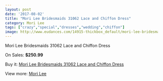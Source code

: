 ```yaml
---
layout: post
date: '2017-08-02'
title: "Mori Lee Bridesmaids 31062 Lace and Chiffon Dress"
category: Mori Lee
tags: ["crazy","special","dresses","wedding","chiffon"]
image: http://www.eudances.com/14915-thickbox_default/mori-lee-bridesmaids-31062-lace-and-chiffon-dress.jpg
---
```

Mori Lee Bridesmaids 31062 Lace and Chiffon Dress

On Sales: **$250.99**
<a href="https://www.eudances.com/en/mori-lee/4438-mori-lee-bridesmaids-31062-lace-and-chiffon-dress.html"><amp-img layout="responsive" width="600" height="600" src="//www.eudances.com/14915-thickbox_default/mori-lee-bridesmaids-31062-lace-and-chiffon-dress.jpg" alt="Mori Lee Bridesmaids 31062 Lace and Chiffon Dress 0" /></a>
<a href="https://www.eudances.com/en/mori-lee/4438-mori-lee-bridesmaids-31062-lace-and-chiffon-dress.html"><amp-img layout="responsive" width="600" height="600" src="//www.eudances.com/14919-thickbox_default/mori-lee-bridesmaids-31062-lace-and-chiffon-dress.jpg" alt="Mori Lee Bridesmaids 31062 Lace and Chiffon Dress 1" /></a>
<a href="https://www.eudances.com/en/mori-lee/4438-mori-lee-bridesmaids-31062-lace-and-chiffon-dress.html"><amp-img layout="responsive" width="600" height="600" src="//www.eudances.com/14918-thickbox_default/mori-lee-bridesmaids-31062-lace-and-chiffon-dress.jpg" alt="Mori Lee Bridesmaids 31062 Lace and Chiffon Dress 2" /></a>
<a href="https://www.eudances.com/en/mori-lee/4438-mori-lee-bridesmaids-31062-lace-and-chiffon-dress.html"><amp-img layout="responsive" width="600" height="600" src="//www.eudances.com/14917-thickbox_default/mori-lee-bridesmaids-31062-lace-and-chiffon-dress.jpg" alt="Mori Lee Bridesmaids 31062 Lace and Chiffon Dress 3" /></a>
<a href="https://www.eudances.com/en/mori-lee/4438-mori-lee-bridesmaids-31062-lace-and-chiffon-dress.html"><amp-img layout="responsive" width="600" height="600" src="//www.eudances.com/14916-thickbox_default/mori-lee-bridesmaids-31062-lace-and-chiffon-dress.jpg" alt="Mori Lee Bridesmaids 31062 Lace and Chiffon Dress 4" /></a>

Buy it: [Mori Lee Bridesmaids 31062 Lace and Chiffon Dress](https://www.eudances.com/en/mori-lee/4438-mori-lee-bridesmaids-31062-lace-and-chiffon-dress.html "Mori Lee Bridesmaids 31062 Lace and Chiffon Dress")

View more: [Mori Lee](https://www.eudances.com/en/65-mori-lee "Mori Lee")